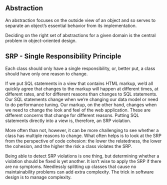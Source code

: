 ## Abstraction

An abstraction focuses on the outside view of an object and so serves to separate an 
object’s essential behavior from its implementation. 

Deciding on the right set of abstractions for a given domain is the central 
problem in object-oriented design.

## SRP - Single Responsibility Principle
Each class should only have a single responsibility, or, better put, a class should have
only one reason to change.

If we put SQL statements in a view that contains HTML markup, we’d all quickly agree that
changes to the markup will happen at different times, at different rates, and for different
reasons than changes to SQL statements. Our SQL statements change when we’re changing our
data model or need to do performance tuning. Our markup, on the other hand, changes when
we need to change the look and feel of the web application. These are different concerns
that change for different reasons. Putting SQL statements directly into a view is, therefore,
an SRP violation.

More often than not, however, it can be more challenging to see whether a class has multiple
reasons to change. What often helps is to look at the SRP from the perspective of code
cohesion: the lower the relatedness, the lower the cohesion, and the higher the risk a class
violates the SRP.

Being able to detect SRP violations is one thing, but determining whether a violation should
be fixed is yet another. It isn’t wise to apply the SRP if there are no symptoms. 
Needlessly splitting up classes that cause no maintainability problems can add extra complexity.
The trick in software design is to manage complexity.